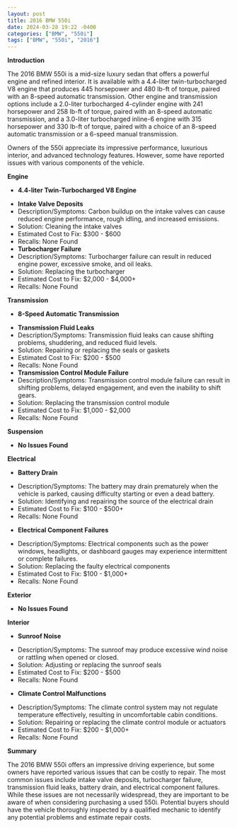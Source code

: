 ```yaml
---
layout: post
title: 2016 BMW 550i
date: 2024-03-28 19:22 -0400
categories: ["BMW", "550i"]
tags: ["BMW", "550i", "2016"]
---
```

**Introduction**

The 2016 BMW 550i is a mid-size luxury sedan that offers a powerful engine and refined interior. It is available with a 4.4-liter twin-turbocharged V8 engine that produces 445 horsepower and 480 lb-ft of torque, paired with an 8-speed automatic transmission. Other engine and transmission options include a 2.0-liter turbocharged 4-cylinder engine with 241 horsepower and 258 lb-ft of torque, paired with an 8-speed automatic transmission, and a 3.0-liter turbocharged inline-6 engine with 315 horsepower and 330 lb-ft of torque, paired with a choice of an 8-speed automatic transmission or a 6-speed manual transmission.

Owners of the 550i appreciate its impressive performance, luxurious interior, and advanced technology features. However, some have reported issues with various components of the vehicle.

**Engine**

* **4.4-liter Twin-Turbocharged V8 Engine**
 - **Intake Valve Deposits**
  - Description/Symptoms: Carbon buildup on the intake valves can cause reduced engine performance, rough idling, and increased emissions.
  - Solution: Cleaning the intake valves
  - Estimated Cost to Fix: $300 - $600
  - Recalls: None Found
 - **Turbocharger Failure**
  - Description/Symptoms: Turbocharger failure can result in reduced engine power, excessive smoke, and oil leaks.
  - Solution: Replacing the turbocharger
  - Estimated Cost to Fix: $2,000 - $4,000+
  - Recalls: None Found

**Transmission**

* **8-Speed Automatic Transmission**
 - **Transmission Fluid Leaks**
  - Description/Symptoms: Transmission fluid leaks can cause shifting problems, shuddering, and reduced fluid levels.
  - Solution: Repairing or replacing the seals or gaskets
  - Estimated Cost to Fix: $200 - $500
  - Recalls: None Found
 - **Transmission Control Module Failure**
  - Description/Symptoms: Transmission control module failure can result in shifting problems, delayed engagement, and even the inability to shift gears.
  - Solution: Replacing the transmission control module
  - Estimated Cost to Fix: $1,000 - $2,000
  - Recalls: None Found

**Suspension**

* **No Issues Found**

**Electrical**

* **Battery Drain**
 - Description/Symptoms: The battery may drain prematurely when the vehicle is parked, causing difficulty starting or even a dead battery.
 - Solution: Identifying and repairing the source of the electrical drain
 - Estimated Cost to Fix: $100 - $500+
 - Recalls: None Found
* **Electrical Component Failures**
 - Description/Symptoms: Electrical components such as the power windows, headlights, or dashboard gauges may experience intermittent or complete failures.
 - Solution: Replacing the faulty electrical components
 - Estimated Cost to Fix: $100 - $1,000+
 - Recalls: None Found

**Exterior**

* **No Issues Found**

**Interior**

* **Sunroof Noise**
 - Description/Symptoms: The sunroof may produce excessive wind noise or rattling when opened or closed.
 - Solution: Adjusting or replacing the sunroof seals
 - Estimated Cost to Fix: $200 - $500
 - Recalls: None Found
* **Climate Control Malfunctions**
 - Description/Symptoms: The climate control system may not regulate temperature effectively, resulting in uncomfortable cabin conditions.
 - Solution: Repairing or replacing the climate control module or actuators
 - Estimated Cost to Fix: $200 - $1,000+
 - Recalls: None Found

**Summary**

The 2016 BMW 550i offers an impressive driving experience, but some owners have reported various issues that can be costly to repair. The most common issues include intake valve deposits, turbocharger failure, transmission fluid leaks, battery drain, and electrical component failures. While these issues are not necessarily widespread, they are important to be aware of when considering purchasing a used 550i. Potential buyers should have the vehicle thoroughly inspected by a qualified mechanic to identify any potential problems and estimate repair costs.
